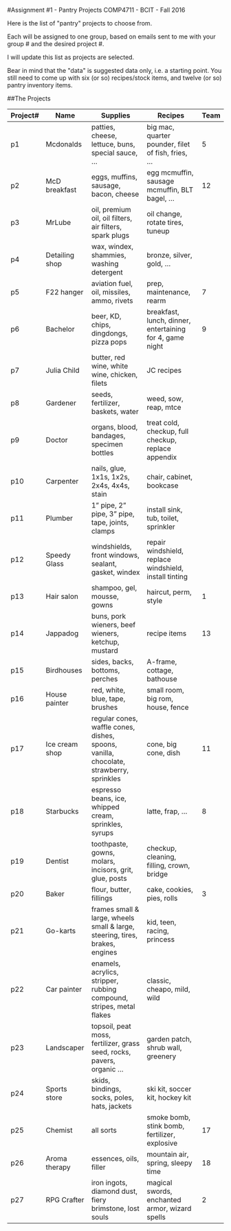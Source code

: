 #Assignment #1 - Pantry Projects
COMP4711 - BCIT - Fall 2016

Here is the list of "pantry" projects to choose from.

Each will be assigned to one group, based on emails sent to me
with your group # and the desired project #.

I will update this list as projects are selected.

Bear in mind that the "data" is suggested data only, i.e. a starting point.
You still need to come up with six (or so) recipes/stock items,
and twelve (or so) pantry inventory items.

##The Projects

Project# | Name | Supplies | Recipes | Team
--------- | -------------- | --------- | --- | ---
p1  |	Mcdonalds |	patties, cheese, lettuce, buns, special sauce, … |	big mac, quarter pounder, filet of fish, fries, … | 5 
p2  |	McD breakfast |	eggs, muffins, sausage, bacon, cheese |	egg mcmuffin, sausage mcmuffin, BLT bagel, … | 12 
p3 |	MrLube |	oil, premium oil, oil filters, air filters, spark plugs |	oil change, rotate tires, tuneup |
p4 |	Detailing shop |	wax, windex, shammies, washing detergent |	bronze, silver, gold, … |
p5 |	F22 hanger |	aviation fuel, oil, missiles, ammo, rivets |	prep, maintenance, rearm | 7  
p6 |	Bachelor |	beer, KD, chips, dingdongs, pizza pops |	breakfast, lunch, dinner, entertaining for 4, game night | 9  
p7 |	Julia Child |	butter, red wine, white wine, chicken, filets |	JC recipes |
p8 |	Gardener |	seeds, fertilizer, baskets, water |	weed, sow, reap, mtce |
p9 |	Doctor |	organs, blood, bandages, specimen bottles |	treat cold, checkup, full checkup, replace appendix |
p10 |	Carpenter |	nails, glue, 1x1s, 1x2s, 2x4s, 4x4s, stain |	chair, cabinet, bookcase |
p11 |	Plumber |	1” pipe, 2” pipe, 3” pipe, tape, joints, clamps |	install sink, tub, toilet, sprinkler |
p12 | 	Speedy Glass |	windshields, front windows, sealant, gasket, windex |	repair windshield, replace windshield, install tinting |
p13 |	Hair salon |	shampoo, gel, mousse, gowns |	haircut, perm, style | 1  
p14 |	Jappadog |	buns, pork wieners, beef wieners, ketchup, mustard |	recipe items | 13  
p15 |	Birdhouses |	sides, backs,  bottoms, perches |	A-frame, cottage, bathouse |
p16 |	House painter |	red, white, blue, tape, brushes |	small room, big rom, house, fence |
p17 |	Ice cream shop |	regular cones, waffle cones, dishes, spoons, vanilla, chocolate, strawberry, sprinkles |	cone, big cone, dish | 11  
p18 |	Starbucks |	espresso beans, ice, whipped cream, sprinkles, syrups |	latte, frap, … | 8  
p19 |	Dentist |	toothpaste, gowns, molars, incisors, grit, glue, posts |	checkup, cleaning, filling, crown, bridge |
p20 |	Baker |	flour, butter, fillings |	cake, cookies, pies, rolls | 3  
p21 |	Go-karts |	frames small & large, wheels small & large, steering, tires, brakes, engines |	kid, teen, racing, princess |
p22 |	Car painter |	enamels, acrylics, stripper, rubbing compound, stripes, metal flakes |	classic, cheapo, mild, wild |
p23 |	Landscaper |	topsoil, peat moss, fertilizer, grass seed, rocks, pavers, organic … |	garden patch, shrub wall, greenery |
p24 |	Sports store |	skids, bindings, socks, poles, hats, jackets |	ski kit, soccer kit, hockey kit |
p25 |	Chemist |	all sorts |	smoke bomb, stink bomb, fertilizer, explosive | 17
p26 |	Aroma therapy |	essences, oils, filler |	mountain air, spring, sleepy time | 18  
p27 |	RPG Crafter |	iron ingots, diamond dust, fiery brimstone, lost souls |	magical swords, enchanted armor, wizard spells | 2  
